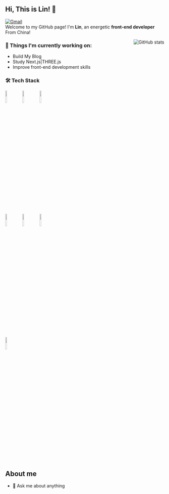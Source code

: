 ## Hi, This is Lin! 👋

[![Gmail](https://img.shields.io/badge/-ylLin611@gmail.com-c14438?style=flat&logo=Gmail&logoColor=white)](mailto:ylLin611@gmail.com)  
Welcome to my GitHub page! 
I'm **Lin**, an energetic **front-end developer** From China!

<a href="https://github.com/anuraghazra/github-readme-stats">
  <img align="right" alt="GitHub stats" src="https://github-readme-stats.vercel.app/api?username=ylLin611&show_icons=true&theme=buefy&count_private=true" />
</a>

### 💼 Things I'm currently working on:

- Build My Blog
- Study Next.js|THREE.js
- Improve front-end development skills

### 🛠 Tech Stack

<p>
  <code><img width="10%" src="https://www.vectorlogo.zone/logos/javascript/javascript-ar21.svg"></code>
  <code><img width="10%" src="https://www.vectorlogo.zone/logos/typescriptlang/typescriptlang-ar21.svg"></code>
  <code><img width="10%" src="https://www.vectorlogo.zone/logos/vuejs/vuejs-ar21.svg"></code>
  <br /> 
  <code><img width="10%" src="https://upload.vectorlogo.zone/logos/nextjs/images/2d3864ef-00e0-4026-ab1d-30e4a98e2899.svg"></code>
  <code><img width="10%" src="https://www.vectorlogo.zone/logos/tailwindcss/tailwindcss-ar21.svg"></code>
  <code><img width="10%" src="https://www.vectorlogo.zone/logos/git-scm/git-scm-ar21.svg"></code>
  <br/>
  <code><img width="10%" src="https://www.vectorlogo.zone/logos/nuxtjs/nuxtjs-ar21.svg"></code>
  
</p>

## About me

- 💬 Ask me about anything
<!--
- 🔭 I’m currently working on ...
- 🌱 I’m currently learning ...
- 👯 I’m looking to collaborate on ...
- 🤔 I’m looking for help with ...
- 💬 Ask me about ...
- 📫 How to reach me: ...
- 😄 Pronouns: ...
- ⚡ Fun fact: ...
-->
